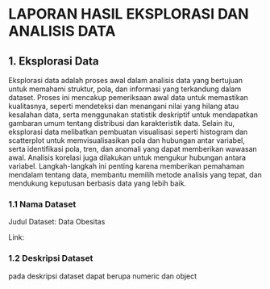 <h1>LAPORAN HASIL EKSPLORASI DAN ANALISIS DATA</h1>
<h2>1. Eksplorasi Data</h2>
<p>Eksplorasi data adalah proses awal dalam analisis data yang bertujuan untuk memahami struktur, pola, dan informasi yang terkandung dalam dataset. Proses ini mencakup pemeriksaan awal data untuk memastikan kualitasnya, seperti mendeteksi dan menangani nilai yang hilang atau kesalahan data, serta menggunakan statistik deskriptif untuk mendapatkan gambaran umum tentang distribusi dan karakteristik data. Selain itu, eksplorasi data melibatkan pembuatan visualisasi seperti histogram dan scatterplot untuk memvisualisasikan pola dan hubungan antar variabel, serta identifikasi pola, tren, dan anomali yang dapat memberikan wawasan awal. Analisis korelasi juga dilakukan untuk mengukur hubungan antara variabel. Langkah-langkah ini penting karena memberikan pemahaman mendalam tentang data, membantu memilih metode analisis yang tepat, dan mendukung keputusan berbasis data yang lebih baik.</p>
<h3>1.1 Nama Dataset</h3>
<p>Judul Dataset: Data Obesitas</p>
<p>Link:</p>
<h3>1.2 Deskripsi Dataset</h3>
<p>pada deskripsi dataset dapat berupa numeric dan object</p>
